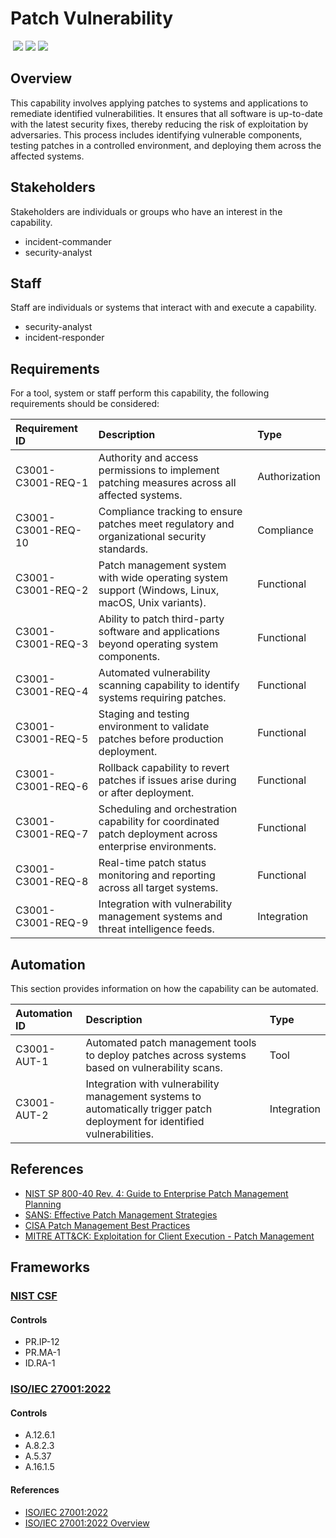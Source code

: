 # Patch Vulnerability
&nbsp;![](https://img.shields.io/badge/ID-C3001-blue)&nbsp;![](https://img.shields.io/badge/Phase-Containment_%28P0003%29-blue)&nbsp;![](https://img.shields.io/badge/Category-General-blue)
## Overview
This capability involves applying patches to systems and applications to remediate identified vulnerabilities. It ensures that all software is up-to-date with the latest security fixes, thereby reducing the risk of exploitation by adversaries. This process includes identifying vulnerable components, testing patches in a controlled environment, and deploying them across the affected systems.

## Stakeholders
Stakeholders are individuals or groups who have an interest in the capability.

- incident-commander
- security-analyst

## Staff
Staff are individuals or systems that interact with and execute a capability.

- security-analyst
- incident-responder

## Requirements
For a tool, system or staff perform this capability, the following requirements should be considered:

| Requirement ID | Description | Type |
| :--- | :--- | :--- |
| C3001-C3001-REQ-1 | Authority and access permissions to implement patching measures across all affected systems. | Authorization|
| C3001-C3001-REQ-10 | Compliance tracking to ensure patches meet regulatory and organizational security standards. | Compliance|
| C3001-C3001-REQ-2 | Patch management system with wide operating system support (Windows, Linux, macOS, Unix variants). | Functional|
| C3001-C3001-REQ-3 | Ability to patch third-party software and applications beyond operating system components. | Functional|
| C3001-C3001-REQ-4 | Automated vulnerability scanning capability to identify systems requiring patches. | Functional|
| C3001-C3001-REQ-5 | Staging and testing environment to validate patches before production deployment. | Functional|
| C3001-C3001-REQ-6 | Rollback capability to revert patches if issues arise during or after deployment. | Functional|
| C3001-C3001-REQ-7 | Scheduling and orchestration capability for coordinated patch deployment across enterprise environments. | Functional|
| C3001-C3001-REQ-8 | Real-time patch status monitoring and reporting across all target systems. | Functional|
| C3001-C3001-REQ-9 | Integration with vulnerability management systems and threat intelligence feeds. | Integration|

## Automation
This section provides information on how the capability can be automated.

| Automation ID | Description | Type |
| :--- | :--- | :--- |
| C3001-AUT-1 | Automated patch management tools to deploy patches across systems based on vulnerability scans. | Tool |
| C3001-AUT-2 | Integration with vulnerability management systems to automatically trigger patch deployment for identified vulnerabilities. | Integration |

## References

- [NIST SP 800-40 Rev. 4: Guide to Enterprise Patch Management Planning](https://csrc.nist.gov/publications/detail/sp/800-40/rev-4/final)
- [SANS: Effective Patch Management Strategies](https://www.sans.org/white-papers/36537/)
- [CISA Patch Management Best Practices](https://www.cisa.gov/sites/default/files/publications/Patch%20Management%20Best%20Practices.pdf)
- [MITRE ATT&CK: Exploitation for Client Execution - Patch Management](https://attack.mitre.org/techniques/T1203/)
## Frameworks
### [NIST CSF](../frameworks/F0003.md)

#### Controls

- PR.IP-12 
- PR.MA-1 
- ID.RA-1 

### [ISO/IEC 27001:2022](../frameworks/F0002.md)

#### Controls

- A.12.6.1 
- A.8.2.3 
- A.5.37 
- A.16.1.5 

#### References

- [ISO/IEC 27001:2022](https://www.iso.org/standard/82875.html)
- [ISO/IEC 27001:2022 Overview](https://www.iso.org/isoiec-27001-information-security.html)